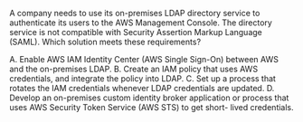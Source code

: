 A company needs to use its on-premises LDAP directory service to authenticate its users to the AWS Management Console. The directory service is not compatible with Security Assertion Markup Language (SAML). Which solution meets these requirements? 

A. Enable AWS IAM Identity Center (AWS Single Sign-On) between AWS and the on-premises LDAP. 
B. Create an IAM policy that uses AWS credentials, and integrate the policy into LDAP.
C. Set up a process that rotates the IAM credentials whenever LDAP credentials are updated. 
D. Develop an on-premises custom identity broker application or process that uses AWS Security Token Service (AWS STS) to get short- lived credentials.